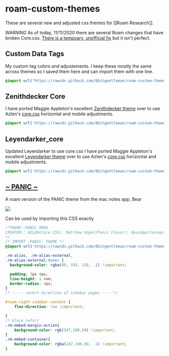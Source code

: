 # roam-custom-themes
These are several new and adjusted css themes for [[Roam Research]]. 

*WARNING*
As of today, 11/11/2020 there are several Roam changes that have broken Core.css. [There is a tempoary, unofficial fix](https://twitter.com/ViktorTabori/status/1324811596326199303?s=19) but it isn't perfect.

## Custom Data Tags
My custom tag colors and adjustements. I keep these mostly the same across themes so I saved them here and can import them with one line.

```css
@import url("https://rawcdn.githack.com/8bitgentleman/roam-custom-theme/8bf977b596b4c5516139f6ae8da8a8ddb4f1db92/Custom data tags.css");
```

## Zenithdecker Core
I have ported Maggie Appleton's excellent [Zenithdecker theme](https://github.com/theianjones/roam-research-themes/blob/master/zenithdecker.css) over to use Azlen's [core.css](https://azlen.github.io/roam-themes/core.css) horizontal and mobile adjustments. 

```css
@import url('https://rawcdn.githack.com/8bitgentleman/roam-custom-theme/8bf977b596b4c5516139f6ae8da8a8ddb4f1db92/zenithdecker_core.css');
```


## Leyendarker_core
Updated Leyendarker to use core.css
I have ported Maggie Appleton's excellent [Leyendarker theme](https://github.com/theianjones/roam-research-themes/blob/master/leyendarker.css) over to use Azlen's [core.css](https://azlen.github.io/roam-themes/core.css) horizontal and mobile adjustments. 
```css
@import url('https://rawcdn.githack.com/8bitgentleman/roam-custom-theme/8bf977b596b4c5516139f6ae8da8a8ddb4f1db92/layendarker_core.css');
```



## [~ PANIC ~](https://github.com/8bitgentleman/roam-custom-theme/blob/master/~PANIC~.css)
A roam version of the PANIC theme from the mac notes app, Bear

![](https://dcblog.dev/assets/images/blog/tools/bearapp/bearapp.png)

Can be used by importing this CSS exactly
```css
/*THEME::PANIC MODE
CREATOR:: AZLEN(Core CSS), Matthew Vogel(Panic Flavor), BearApp(Concept)
*/
/* IMPORT ~PANIC~ THEME */
@import url('https://rawcdn.githack.com/8bitgentleman/roam-custom-theme/8bf977b596b4c5516139f6ae8da8a8ddb4f1db92/~PANIC~.css');

.rm-alias, .rm-alias-external,
.rm-alias-external:hover {
  background-color: rgba(89, 193, 218, .1) !important;

  padding: 3px 4px;
  line-height: 1.4em;
  border-radius: 4px;
}
/* ----- revert direction of sidebar pages -----*/

#roam-right-sidebar-content {
    flex-direction: row !important;

}
/* block refs*/
.rm-embed-margin-action{
	background-color: rgb(247,180,69) !important;
} 
.rm-embed-container{
  	background-color: rgba(247,180,69, .1) !important;
}
```
